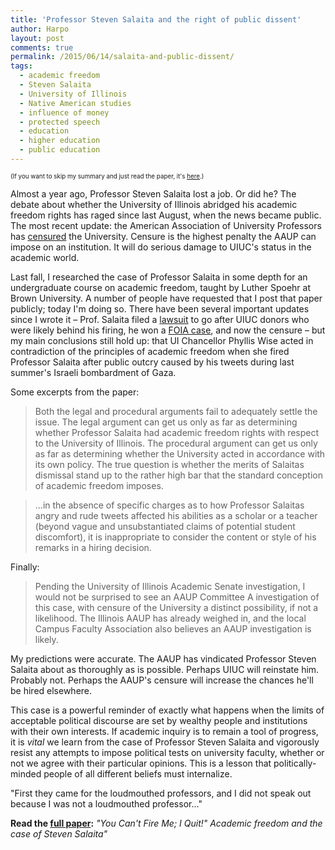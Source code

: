 ```yaml
---
title: 'Professor Steven Salaita and the right of public dissent'
author: Harpo
layout: post
comments: true
permalink: /2015/06/14/salaita-and-public-dissent/
tags:
  - academic freedom
  - Steven Salaita
  - University of Illinois
  - Native American studies
  - influence of money
  - protected speech
  - education
  - higher education
  - public education
---
```

<span style="font-size:.7em;">(If you want to skip my summary and just read the paper, it's [here](#fullpaper).)</span>

Almost a year ago, Professor Steven Salaita lost a job.  Or did he?  The debate about whether the University of Illinois abridged his academic freedom rights has raged since last August, when the news became public.  The most recent update: the American Association of University Professors has [censured](http://chronicle.com/article/AAUP-Censures-U-of-Illinois/230887/) the University.  Censure is the highest penalty the AAUP can impose on an institution.  It will do serious damage to UIUC's status in the academic world.

Last fall, I researched the case of Professor Salaita in some depth for an undergraduate course on academic freedom, taught by Luther Spoehr at Brown University.  A number of people have requested that I post that paper publicly; today I'm doing so.  There have been several important updates since I wrote it – Prof. Salaita filed a [lawsuit](https://www.insidehighered.com/news/2015/01/30/steven-salaitas-long-anticipated-lawsuit-against-u-illinois-includes-twist) to go after UIUC donors who were likely behind his firing, he won a [FOIA case](http://www.news-gazette.com/news/local/2015-06-12/updated-ui-says-email-review-salaita-foia-case-may-take-weeks.html), and now the censure – but my main conclusions still hold up: that UI Chancellor Phyllis Wise acted in contradiction of the principles of academic freedom when she fired Professor Salaita after public outcry caused by his tweets during last summer's Israeli bombardment of Gaza.

Some excerpts from the paper:
>Both the legal and procedural arguments fail to adequately settle the issue.  The legal argument can get us only as far as determining whether Professor Salaita had academic freedom rights with respect to the University of Illinois.  The procedural argument can get us only as far as determining whether the University acted in accordance with its own policy.  The true question is whether the merits of Salaitas dismissal stand up to the rather high bar that the standard conception of academic freedom imposes.

>...in the absence of specific charges as to how Professor Salaitas angry and rude tweets affected his abilities as a scholar or a teacher (beyond vague and unsubstantiated claims of potential student discomfort), it is inappropriate to consider the content or style of his remarks in a hiring decision.

Finally:
>Pending the University of Illinois Academic Senate investigation, I would not be surprised to see an AAUP Committee A investigation of this case, with censure of the University a distinct possibility, if not a likelihood.  The Illinois AAUP has already weighed in, and the local Campus Faculty Association also believes an AAUP investigation is likely.

My predictions were accurate.  The AAUP has vindicated Professor Steven Salaita about as thoroughly as is possible.  Perhaps UIUC will reinstate him.  Probably not.  Perhaps the AAUP's censure will increase the chances he'll be hired elsewhere.

This case is a powerful reminder of exactly what happens when the limits of acceptable political discourse are set by wealthy people and institutions with their own interests.  If academic inquiry is to remain a tool of progress, it is *vital* we learn from the case of Professor Steven Salaita and vigorously resist any attempts to impose political tests on university faculty, whether or not we agree with their particular opinions.  This is a lesson that politically-minded people of all different beliefs must internalize.

"First they came for the loudmouthed professors, and I did not speak out  because I was not a loudmouthed professor..."

<a name="fullpaper"></a>**Read the [full paper](/assets/media/jekyll/pdf/JaegerSalaita.pdf):** *"You Can't Fire Me; I Quit!"  Academic freedom and the case of Steven Salaita"*